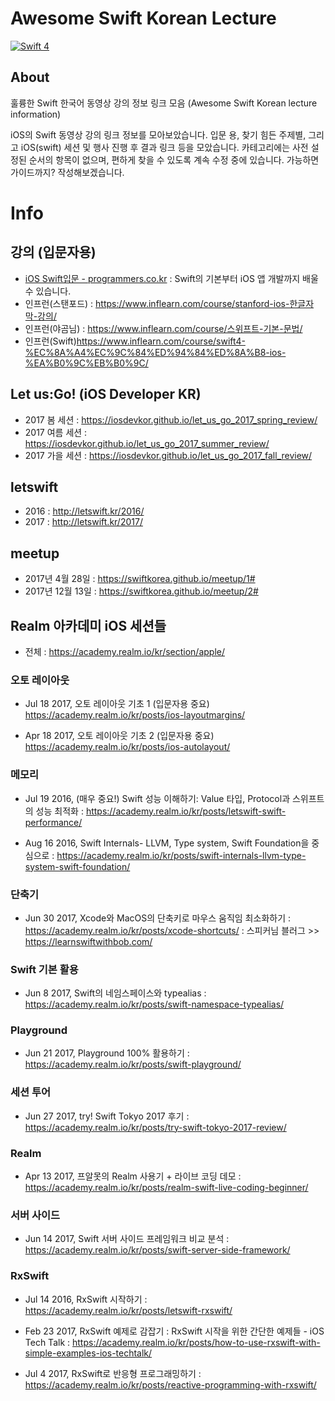 # Awesome Swift Korean Lecture
[![Swift 4](https://img.shields.io/badge/Swift-Lecture-orange.svg?style=flat)](https://swift.org) 

## About
훌륭한 Swift 한국어 동영상 강의 정보 링크 모음
(Awesome Swift Korean lecture information)

iOS의 Swift 동영상 강의 링크 정보를 모아보았습니다. 
입문 용, 찾기 힘든 주제별, 그리고 iOS(swift) 세션 및 행사 진행 후 결과 링크 등을 모았습니다.
카테고리에는 사전 설정된 순서의 항목이 없으며, 편하게 찾을 수 있도록 계속 수정 중에 있습니다.
가능하면 가이드까지? 작성해보겠습니다.

# Info
## 강의 (입문자용)
- [iOS Swift입문 - programmers.co.kr](https://programmers.co.kr/learn/courses/4) : Swift의 기본부터 iOS 앱 개발까지 배울 수 있습니다.
- 인프런(스탠포드) : https://www.inflearn.com/course/stanford-ios-한글자막-강의/
- 인프런(야곰님) : https://www.inflearn.com/course/스위프트-기본-문법/
- 인프런(Swift)https://www.inflearn.com/course/swift4-%EC%8A%A4%EC%9C%84%ED%94%84%ED%8A%B8-ios-%EA%B0%9C%EB%B0%9C/

## Let us:Go! (iOS Developer KR)
- 2017 봄 세션 : https://iosdevkor.github.io/let_us_go_2017_spring_review/
- 2017 여름 세션 : https://iosdevkor.github.io/let_us_go_2017_summer_review/
- 2017 가을 세션 : https://iosdevkor.github.io/let_us_go_2017_fall_review/

## letswift 
- 2016 : http://letswift.kr/2016/
- 2017 : http://letswift.kr/2017/

## meetup
- 2017년 4월 28일 : https://swiftkorea.github.io/meetup/1#
- 2017년 12월 13일 : https://swiftkorea.github.io/meetup/2#


## Realm 아카데미 iOS 세션들
- 전체 : https://academy.realm.io/kr/section/apple/

### 오토 레이아웃
- Jul 18 2017, 오토 레이아웃 기초 1 (입문자용 중요)
https://academy.realm.io/kr/posts/ios-layoutmargins/

- Apr 18 2017, 오토 레이아웃 기초 2 (입문자용 중요)
https://academy.realm.io/kr/posts/ios-autolayout/

### 메모리
- Jul 19 2016, (매우 중요!) Swift 성능 이해하기: Value 타입, Protocol과 스위프트의 성능 최적화
: https://academy.realm.io/kr/posts/letswift-swift-performance/

- Aug 16 2016, Swift Internals- LLVM, Type system, Swift Foundation을 중심으로
: https://academy.realm.io/kr/posts/swift-internals-llvm-type-system-swift-foundation/

### 단축기
- Jun 30 2017, Xcode와 MacOS의 단축키로 마우스 움직임 최소화하기
: https://academy.realm.io/kr/posts/xcode-shortcuts/
: 스피커님 블러그 >> https://learnswiftwithbob.com/

### Swift 기본 활용
- Jun 8 2017, Swift의 네임스페이스와 typealias
: https://academy.realm.io/kr/posts/swift-namespace-typealias/

### Playground
- Jun 21 2017, Playground 100% 활용하기
: https://academy.realm.io/kr/posts/swift-playground/

### 세션 투어
- Jun 27 2017, try! Swift Tokyo 2017 후기
: https://academy.realm.io/kr/posts/try-swift-tokyo-2017-review/

### Realm
- Apr 13 2017, 프알못의 Realm 사용기 + 라이브 코딩 데모
: https://academy.realm.io/kr/posts/realm-swift-live-coding-beginner/

### 서버 사이드
- Jun 14 2017, Swift 서버 사이드 프레임워크 비교 분석
: https://academy.realm.io/kr/posts/swift-server-side-framework/

### RxSwift
- Jul 14 2016, RxSwift 시작하기
: https://academy.realm.io/kr/posts/letswift-rxswift/

- Feb 23 2017, RxSwift 예제로 감잡기 : RxSwift 시작을 위한 간단한 예제들 - iOS Tech Talk
: https://academy.realm.io/kr/posts/how-to-use-rxswift-with-simple-examples-ios-techtalk/

- Jul 4 2017, RxSwift로 반응형 프로그래밍하기
: https://academy.realm.io/kr/posts/reactive-programming-with-rxswift/
